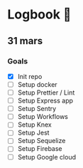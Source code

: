 # Logbook 📘

## 31 mars

### Goals

- [x] Init repo
- [ ] Setup docker
- [ ] Setup Prettier / Lint
- [ ] Setup Express app
- [ ] Setup Sentry
- [ ] Setup Workflows
- [ ] Setup Knex
- [ ] Setup Jest
- [ ] Setup Sequelize
- [ ] Setup Firebase
- [ ] Setup Google cloud
